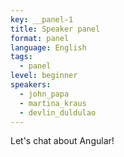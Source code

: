```yaml
---
key: __panel-1
title: Speaker panel
format: panel
language: English
tags:
  - panel
level: beginner
speakers:
  - john_papa
  - martina_kraus
  - devlin_duldulao
---
```

Let's chat about Angular!